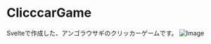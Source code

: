# ClicccarGame
Svelteで作成した、アンゴラウサギのクリッカーゲームです。
![Image](https://github.com/user-attachments/assets/5f901f7c-03da-4d14-8c48-e0c8e0efce44)
